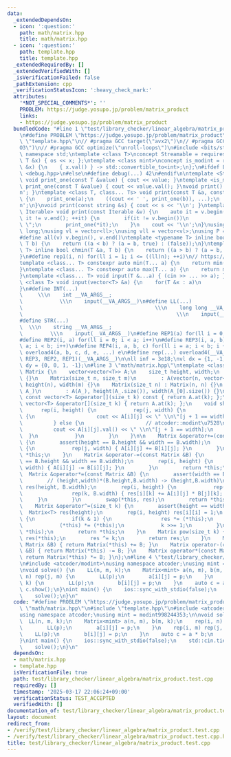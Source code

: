 ```yaml
---
data:
  _extendedDependsOn:
  - icon: ':question:'
    path: math/matrix.hpp
    title: math/matrix.hpp
  - icon: ':question:'
    path: template.hpp
    title: template.hpp
  _extendedRequiredBy: []
  _extendedVerifiedWith: []
  _isVerificationFailed: false
  _pathExtension: cpp
  _verificationStatusIcon: ':heavy_check_mark:'
  attributes:
    '*NOT_SPECIAL_COMMENTS*': ''
    PROBLEM: https://judge.yosupo.jp/problem/matrix_product
    links:
    - https://judge.yosupo.jp/problem/matrix_product
  bundledCode: "#line 1 \"test/library_checker/linear_algebra/matrix_product.test.cpp\"\
    \n#define PROBLEM \"https://judge.yosupo.jp/problem/matrix_product\"\n#line 2\
    \ \"template.hpp\"\n// #pragma GCC target(\"avx2\")\n// #pragma GCC optimize(\"\
    O3\")\n// #pragma GCC optimize(\"unroll-loops\")\n#include <bits/stdc++.h>\nusing\
    \ namespace std;\ntemplate <class T>\nconcept Streamable = requires(ostream os,\
    \ T &x) { os << x; };\ntemplate <class mint>\nconcept is_modint = requires(mint\
    \ &x) {\n    { x.val() } -> std::convertible_to<int>;\n};\n#ifdef LOCAL\n#include\
    \ <debug.hpp>\n#else\n#define debug(...) 42\n#endif\n\ntemplate <Streamable T>\
    \ void print_one(const T &value) { cout << value; }\ntemplate <is_modint T> void\
    \ print_one(const T &value) { cout << value.val(); }\nvoid print() { cout << '\\\
    n'; }\ntemplate <class T, class... Ts> void print(const T &a, const Ts &...b)\
    \ {\n    print_one(a);\n    ((cout << ' ', print_one(b)), ...);\n    cout << '\\\
    n';\n}\nvoid print(const string &s) { cout << s << '\\n'; }\ntemplate <ranges::range\
    \ Iterable> void print(const Iterable &v) {\n    auto it = v.begin();\n    for(;\
    \ it != v.end(); ++it) {\n        if(it != v.begin())\n            cout << \"\
    \ \";\n        print_one(*it);\n    }\n    cout << '\\n';\n}\nusing ll = long\
    \ long;\nusing vl = vector<ll>;\nusing vll = vector<vl>;\nusing P = pair<ll, ll>;\n\
    #define all(v) v.begin(), v.end()\ntemplate <typename T> inline bool chmax(T &a,\
    \ T b) {\n    return ((a < b) ? (a = b, true) : (false));\n}\ntemplate <typename\
    \ T> inline bool chmin(T &a, T b) {\n    return ((a > b) ? (a = b, true) : (false));\n\
    }\n#define rep1(i, n) for(ll i = 1; i <= ((ll)n); ++i)\n// https://trap.jp/post/1224/\n\
    template <class... T> constexpr auto min(T... a) {\n    return min(initializer_list<common_type_t<T...>>{a...});\n\
    }\ntemplate <class... T> constexpr auto max(T... a) {\n    return max(initializer_list<common_type_t<T...>>{a...});\n\
    }\ntemplate <class... T> void input(T &...a) { (cin >> ... >> a); }\ntemplate\
    \ <class T> void input(vector<T> &a) {\n    for(T &x : a)\n        cin >> x;\n\
    }\n#define INT(...)                                                          \
    \     \\\n    int __VA_ARGS__;                                               \
    \            \\\n    input(__VA_ARGS__)\n#define LL(...)                     \
    \                                           \\\n    long long __VA_ARGS__;   \
    \                                                  \\\n    input(__VA_ARGS__)\n\
    #define STR(...)                                                             \
    \  \\\n    string __VA_ARGS__;                                               \
    \         \\\n    input(__VA_ARGS__)\n#define REP1(a) for(ll i = 0; i < a; i++)\n\
    #define REP2(i, a) for(ll i = 0; i < a; i++)\n#define REP3(i, a, b) for(ll i =\
    \ a; i < b; i++)\n#define REP4(i, a, b, c) for(ll i = a; i < b; i += c)\n#define\
    \ overload4(a, b, c, d, e, ...) e\n#define rep(...) overload4(__VA_ARGS__, REP4,\
    \ REP3, REP2, REP1)(__VA_ARGS__)\n\nll inf = 3e18;\nvl dx = {1, -1, 0, 0};\nvl\
    \ dy = {0, 0, 1, -1};\n#line 3 \"math/matrix.hpp\"\ntemplate <class T> struct\
    \ Matrix {\n    vector<vector<T>> A;\n    size_t height, width;\n    Matrix()\
    \ {}\n    Matrix(size_t n, size_t m)\n        : A(vector(n, vector<T>(m, 0))),\
    \ height(n), width(m) {}\n    Matrix(size_t n) : Matrix(n, n) {}\n    Matrix(vector<vector<T>>\
    \ A_)\n        : A(A_), height(A_.size()), width(A_[0].size()) {}\n    inline\
    \ const vector<T> &operator[](size_t k) const { return A.at(k); };\n    inline\
    \ vector<T> &operator[](size_t k) { return A.at(k); };\n    void show() {\n  \
    \      rep(i, height) {\n            rep(j, width) {\n                if constexpr(is_arithmetic<T>::value)\
    \ {\n                    cout << A[i][j] << \" \\n\"[j + 1 == width];\n      \
    \          } else {\n                    // atcoder::modint\u7528\n          \
    \          cout << A[i][j].val() << \" \\n\"[j + 1 == width];\n              \
    \  }\n            }\n        }\n    }\n\n    Matrix &operator+=(const Matrix &B)\
    \ {\n        assert(height == B.height && width == B.width);\n        rep(i, height)\
    \ {\n            rep(j, width) { A[i][j] += B[i][j]; }\n        }\n        return\
    \ *this;\n    }\n    Matrix &operator-=(const Matrix &B) {\n        assert(height\
    \ == B.height && width == B.width);\n        rep(i, height) {\n            rep(j,\
    \ width) { A[i][j] -= B[i][j]; }\n        }\n        return *this;\n    }\n  \
    \  Matrix &operator*=(const Matrix &B) {\n        assert(width == B.height);\n\
    \        // (height,width)*(B.height,B.width) -> (height,B.width)\n        Matrix<T>\
    \ res(height, B.width);\n        rep(i, height) {\n            rep(j, width) {\n\
    \                rep(k, B.width) { res[i][k] += A[i][j] * B[j][k]; }\n       \
    \     }\n        }\n        swap(*this, res);\n        return *this;\n    }\n\
    \    Matrix &operator^=(size_t k) {\n        assert(height == width);\n      \
    \  Matrix<T> res(height);\n        rep(i, height) res[i][i] = 1;\n        while(k)\
    \ {\n            if(k & 1) {\n                res *= (*this);\n            }\n\
    \            (*this) *= (*this);\n            k >>= 1;\n        }\n        swap(res,\
    \ *this);\n        return *this;\n    }\n    Matrix pow(size_t k) {\n        auto\
    \ res(*this);\n        res ^= k;\n        return res;\n    }\n    Matrix operator+(const\
    \ Matrix &B) { return Matrix(*this) += B; }\n    Matrix operator-(const Matrix\
    \ &B) { return Matrix(*this) -= B; }\n    Matrix operator*(const Matrix &B) {\
    \ return Matrix(*this) *= B; }\n};\n#line 4 \"test/library_checker/linear_algebra/matrix_product.test.cpp\"\
    \n#include <atcoder/modint>\nusing namespace atcoder;\nusing mint = modint998244353;\n\
    \nvoid solve() {\n    LL(n, m, k);\n    Matrix<mint> a(n, m), b(m, k);\n    rep(i,\
    \ n) rep(j, m) {\n        LL(p);\n        a[i][j] = p;\n    }\n    rep(i, m) rep(j,\
    \ k) {\n        LL(p);\n        b[i][j] = p;\n    }\n    auto c = a * b;\n   \
    \ c.show();\n}\nint main() {\n    ios::sync_with_stdio(false);\n    std::cin.tie(nullptr);\n\
    \    solve();\n}\n"
  code: "#define PROBLEM \"https://judge.yosupo.jp/problem/matrix_product\"\n#include\
    \ \"math/matrix.hpp\"\n#include \"template.hpp\"\n#include <atcoder/modint>\n\
    using namespace atcoder;\nusing mint = modint998244353;\n\nvoid solve() {\n  \
    \  LL(n, m, k);\n    Matrix<mint> a(n, m), b(m, k);\n    rep(i, n) rep(j, m) {\n\
    \        LL(p);\n        a[i][j] = p;\n    }\n    rep(i, m) rep(j, k) {\n    \
    \    LL(p);\n        b[i][j] = p;\n    }\n    auto c = a * b;\n    c.show();\n\
    }\nint main() {\n    ios::sync_with_stdio(false);\n    std::cin.tie(nullptr);\n\
    \    solve();\n}\n"
  dependsOn:
  - math/matrix.hpp
  - template.hpp
  isVerificationFile: true
  path: test/library_checker/linear_algebra/matrix_product.test.cpp
  requiredBy: []
  timestamp: '2025-03-17 22:06:24+09:00'
  verificationStatus: TEST_ACCEPTED
  verifiedWith: []
documentation_of: test/library_checker/linear_algebra/matrix_product.test.cpp
layout: document
redirect_from:
- /verify/test/library_checker/linear_algebra/matrix_product.test.cpp
- /verify/test/library_checker/linear_algebra/matrix_product.test.cpp.html
title: test/library_checker/linear_algebra/matrix_product.test.cpp
---
```

